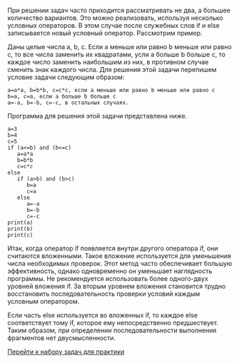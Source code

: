 При решении задач часто приходится рассматривать не два, а большее количество вариантов. Это можно реализовать, используя несколько условных операторов. В этом случае после служебных слов if и else записывается новый условный оператор. Рассмотрим пример.


Даны целые числа a, b, c. Если a меньше или равно b меньше или равно c, то все числа заменить их квадратами, усли a больше b больше c, то каждое число заменить наибольшим из них, в противном случае сменить знак каждого числа.
Для решения этой задачи перепишем условие задачи следующим образом:
```
a=a*a, b=b*b, c=c*c, если a меньше или равно b меньше или равно c
b=a, c=a, если a больше b больше c
a=-a, b=-b, c=-c, в остальных случаях.
```
Программа для решения этой задачи представлена ниже.
```
a=3
b=4
c=5
if (a<=b) and (b<=c)
   a=a*a
   b=b*b
   c=c*c
else
   if (a>b) and (b>c)                    
      b=a
      c=a
   else
      a=-a
      b=-b
      c=-c
print(a)
print(b)
print(c)
```

Итак, когда оператор if появляется внутри другого оператора if, они считаются вложенными. Такое вложение используется для уменьшения числа необходимых проверок. Этот метод часто обеспечивает большую эффективность, однако одновременно он уменьшает наглядность программы. Не рекомендуется использовать более одного-двух уровней вложения if. За вторым уровнем вложения становится трудно восстановить последовательность проверки условий каждым условным оператором.

Если часть else используется во вложенных if, то каждое else соответствует тому if, которое ему непосредственно предшествует. Таким образом, при определении последовательности выполнения фрагментов нет двусмысленности.

[Перейти к набору задач для практики](../../../tasks/p1/t9)